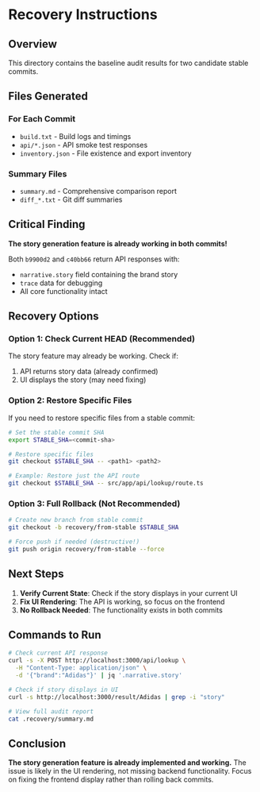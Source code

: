 # Recovery Instructions

## Overview
This directory contains the baseline audit results for two candidate stable commits.

## Files Generated

### For Each Commit
- `build.txt` - Build logs and timings
- `api/*.json` - API smoke test responses
- `inventory.json` - File existence and export inventory

### Summary Files
- `summary.md` - Comprehensive comparison report
- `diff_*.txt` - Git diff summaries

## Critical Finding

**The story generation feature is already working in both commits!**

Both `b9900d2` and `c40bb66` return API responses with:
- `narrative.story` field containing the brand story
- `trace` data for debugging
- All core functionality intact

## Recovery Options

### Option 1: Check Current HEAD (Recommended)
The story feature may already be working. Check if:
1. API returns story data (already confirmed)
2. UI displays the story (may need fixing)

### Option 2: Restore Specific Files
If you need to restore specific files from a stable commit:

```bash
# Set the stable commit SHA
export STABLE_SHA=<commit-sha>

# Restore specific files
git checkout $STABLE_SHA -- <path1> <path2>

# Example: Restore just the API route
git checkout $STABLE_SHA -- src/app/api/lookup/route.ts
```

### Option 3: Full Rollback (Not Recommended)
```bash
# Create new branch from stable commit
git checkout -b recovery/from-stable $STABLE_SHA

# Force push if needed (destructive!)
git push origin recovery/from-stable --force
```

## Next Steps

1. **Verify Current State**: Check if the story displays in your current UI
2. **Fix UI Rendering**: The API is working, so focus on the frontend
3. **No Rollback Needed**: The functionality exists in both commits

## Commands to Run

```bash
# Check current API response
curl -s -X POST http://localhost:3000/api/lookup \
  -H "Content-Type: application/json" \
  -d '{"brand":"Adidas"}' | jq '.narrative.story'

# Check if story displays in UI
curl -s http://localhost:3000/result/Adidas | grep -i "story"

# View full audit report
cat .recovery/summary.md
```

## Conclusion

**The story generation feature is already implemented and working.** The issue is likely in the UI rendering, not missing backend functionality. Focus on fixing the frontend display rather than rolling back commits.
